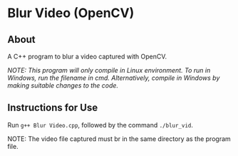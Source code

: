 # Blur Video (OpenCV)

## About

A C++ program to blur a video captured with OpenCV.

_NOTE: This program will only compile in Linux environment. To run in Windows, run the filename in cmd. Alternatively, compile in Windows by making suitable changes to the code._

## Instructions for Use

Run `g++ ­Blur Video.cpp`, followed by the command `./blur_vid`.

NOTE: The video file captured must br in the same directory as the program file.
